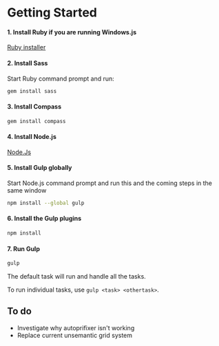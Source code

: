 # Getting Started

#### 1. Install Ruby if you are running Windows.js

[Ruby installer](http://rubyinstaller.org/)

#### 2. Install Sass

Start Ruby command prompt and run:

```sh
gem install sass
```

#### 3. Install Compass

```sh
gem install compass
```

#### 4. Install Node.js

[Node.Js](http://nodejs.org/)

#### 5. Install Gulp globally

Start Node.js command prompt and run this and the coming steps in the same window

```sh
npm install --global gulp
```

#### 6. Install the Gulp plugins

```sh
npm install
```

#### 7. Run Gulp

```sh
gulp
```

The default task will run and handle all the tasks.

To run individual tasks, use `gulp <task> <othertask>`.


## To do

* Investigate why autoprifixer isn't working
* Replace current unsemantic grid system
